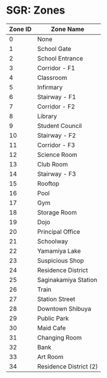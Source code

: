 # SGR: Zones

| Zone ID | Zone Name              |
|---------|------------------------|
| 0       | None                   |
| 1       | School Gate            |
| 2       | School Entrance        |
| 3       | Corridor - F1          |
| 4       | Classroom              |
| 5       | Infirmary              |
| 6       | Stairway - F1          |
| 7       | Corridor - F2          |
| 8       | Library                |
| 9       | Student Council        |
| 10      | Stairway - F2          |
| 11      | Corridor - F3          |
| 12      | Science Room           |
| 13      | Club Room              |
| 14      | Stairway - F3          |
| 15      | Rooftop                |
| 16      | Pool                   |
| 17      | Gym                    |
| 18      | Storage Room           |
| 19      | Dojo                   |
| 20      | Principal Office       |
| 21      | Schoolway              |
| 22      | Yamamiya Lake          |
| 23      | Suspicious Shop        |
| 24      | Residence District     |
| 25      | Saginakamiya Station   |
| 26      | Train                  |
| 27      | Station Street         |
| 28      | Downtown Shibuya       |
| 29      | Public Park            |
| 30      | Maid Cafe              |
| 31      | Changing Room          |
| 32      | Bank                   |
| 33      | Art Room               |
| 34      | Residence District (2) |


